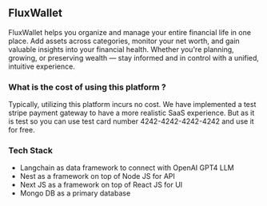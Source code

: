 ## FluxWallet

FluxWallet helps you organize and manage your entire financial life in one place. Add assets across categories, monitor your net worth, and gain valuable insights into your financial health. Whether you're planning, growing, or preserving wealth — stay informed and in control with a unified, intuitive experience.

### What is the cost of using this platform ?

Typically, utilizing this platform incurs no cost. We have implemented a test stripe payment gateway to have a more realistic SaaS experience. But as it is test so you can use test card number 4242-4242-4242-4242 and use it for free.

### Tech Stack

- Langchain as data framework to connect with OpenAI GPT4 LLM
- Nest as a framework on top of Node JS for API
- Next JS as a framework on top of React JS for UI
- Mongo DB as a primary database
